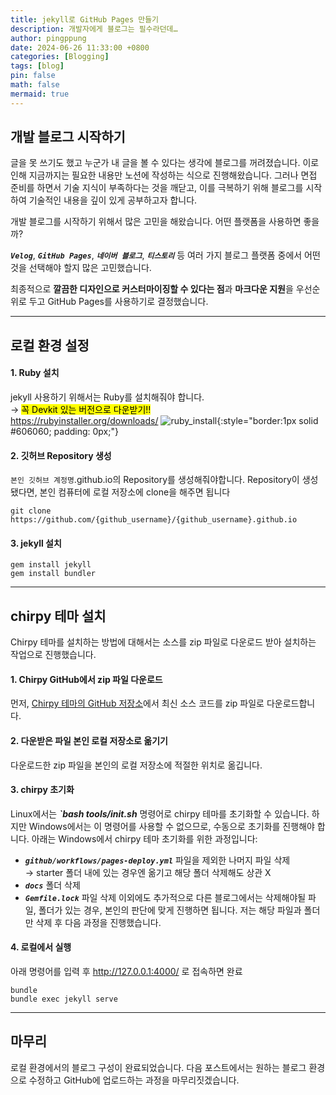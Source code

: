 ```yaml
---
title: jekyll로 GitHub Pages 만들기
description: 개발자에게 블로그는 필수라던데…
author: pingppung
date: 2024-06-26 11:33:00 +0800
categories: [Blogging]
tags: [blog]
pin: false
math: false
mermaid: true
---
```


## **개발 블로그 시작하기**

글을 못 쓰기도 했고 누군가 내 글을 볼 수 있다는 생각에 블로그를 꺼려졌습니다. 이로 인해 지금까지는 필요한 내용만 노션에 작성하는 식으로 진행해왔습니다. 그러나 면접 준비를 하면서 기술 지식이 부족하다는 것을 깨닫고, 이를 극복하기 위해 블로그를 시작하여 기술적인 내용을 깊이 있게 공부하고자 합니다. 

개발 블로그를 시작하기 위해서 많은 고민을 해왔습니다. 어떤 플랫폼을 사용하면 좋을까?

***`Velog`***, ***`GitHub Pages`***, ***`네이버 블로그`***, ***`티스토리`*** 등 여러 가지 블로그 플랫폼 중에서 어떤 것을 선택해야 할지 많은 고민했습니다.

최종적으로 **깔끔한 디자인으로 커스터마이징할 수 있다는 점**과 **마크다운 지원**을 우선순위로 두고 GitHub Pages를 사용하기로 결정했습니다.

---
## **로컬 환경 설정**
#### 1. Ruby 설치

jekyll 사용하기 위해서는 Ruby를 설치해줘야 합니다. <br>
→ <mark>꼭 Devkit 있는 버전으로 다운받기!!</mark> <br>
https://rubyinstaller.org/downloads/
![ruby_install](https://pingppung.github.io/assets/img/posts/2024-06-26/ruby_install.PNG ){:style="border:1px solid #606060; padding: 0px;"}

#### 2. 깃허브 Repository 생성
`본인 깃허브 계정명`.github.io의 Repository를 생성해줘야합니다.
Repository이 생성됐다면, 본인 컴퓨터에 로컬 저장소에 clone을 해주면 됩니다
```shell
git clone https://github.com/{github_username}/{github_username}.github.io  
```
#### 3. jekyll 설치
```shell
gem install jekyll
gem install bundler
```
---
## **chirpy 테마 설치**
Chirpy 테마를 설치하는 방법에 대해서는 소스를 zip 파일로 다운로드 받아 설치하는 작업으로 진행했습니다.

#### 1. Chirpy GitHub에서 zip 파일 다운로드
먼저, [Chirpy 테마의 GitHub 저장소](https://github.com/cotes2020/jekyll-theme-chirpy)에서 최신 소스 코드를 zip 파일로 다운로드합니다.
         
#### 2. 다운받은 파일 본인 로컬 저장소로 옮기기
다운로드한 zip 파일을 본인의 로컬 저장소에 적절한 위치로 옮깁니다.

#### 3. chirpy 초기화
Linux에서는 ***`bash tools/init.sh*** 명령어로 chirpy 테마를 초기화할 수 있습니다. 하지만 Windows에서는 이 명령어를 사용할 수 없으므로, 수동으로 초기화를 진행해야 합니다. 아래는 Windows에서 chirpy 테마 초기화를 위한 과정입니다:
- ***`github/workflows/pages-deploy.yml`*** 파일을 제외한 나머지 파일 삭제<br>
→ starter 폴더 내에 있는 경우엔 옮기고 해당 폴더 삭제해도 상관 X
- ***`docs`*** 폴더 삭제
- ***`Gemfile.lock`*** 파일 삭제
이외에도 추가적으로 다른 블로그에서는 삭제해야될 파일, 폴더가 있는 경우, 본인의 판단에 맞게 진행하면 됩니다. 저는 해당 파일과 폴더만 삭제 후 다음 과정을 진행했습니다.

#### 4. 로컬에서 실행
아래 명령어를 입력 후 http://127.0.0.1:4000/ 로 접속하면 완료
```shell
bundle
bundle exec jekyll serve
```

---
## **마무리**
로컬 환경에서의 블로그 구성이 완료되었습니다. 다음 포스트에서는 원하는 블로그 환경으로 수정하고 GitHub에 업로드하는 과정을 마무리짓겠습니다.